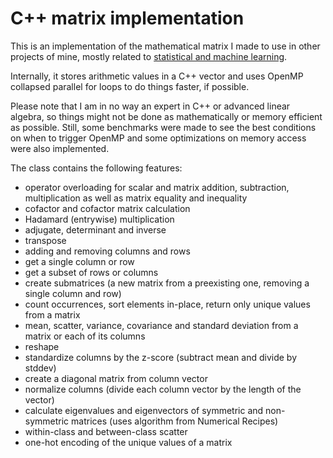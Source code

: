 # C++ matrix implementation

This is an implementation of the mathematical matrix I made to use in other projects of mine, mostly related to [statistical and machine learning](http://douglasrizzo.com.br/machine_learning).

Internally, it stores arithmetic values in a C++ vector and uses OpenMP collapsed parallel for loops to do things faster, if possible.

Please note that I am in no way an expert in C++ or advanced linear algebra, so things might not be done as mathematically or memory efficient as possible. Still, some benchmarks were made to see the best conditions on when to trigger OpenMP and some optimizations on memory access were also implemented.

The class contains the following features:

 - operator overloading for scalar and matrix addition, subtraction, multiplication as well as matrix equality and inequality
 - cofactor and cofactor matrix calculation
 - Hadamard (entrywise) multiplication
 - adjugate, determinant and inverse
 - transpose
 - adding and removing columns and rows
 - get a single column or row
 - get a subset of rows or columns
 - create submatrices (a new matrix from a preexisting one, removing a single column and row)
 - count occurrences, sort elements in-place, return only unique values from a matrix
 - mean, scatter, variance, covariance and standard deviation from a matrix or each of its columns
 - reshape
 - standardize columns by the z-score (subtract mean and divide by stddev)
 - create a diagonal matrix from column vector
 - normalize columns (divide each column vector by the length of the vector)
 - calculate eigenvalues and eigenvectors of symmetric and non-symmetric matrices (uses algorithm from Numerical Recipes)
 - within-class and between-class scatter
 - one-hot encoding of the unique values of a matrix